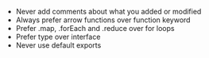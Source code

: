 - Never add comments about what you added or modified
- Always prefer arrow functions over function keyword
- Prefer .map, .forEach and .reduce over for loops
- Prefer type over interface
- Never use default exports
